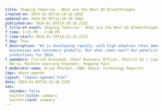 ```yaml
---
title: Shaping Tomorrow - What are the Next AI Breakthroughs
created-on: 2024-01-05T14:19:10.201Z
updated-on: 2024-01-05T14:19:10.208Z
published-on: 2024-01-05T14:19:10.215Z
f_title-of-event: Shaping Tomorrow - What are the Next AI Breakthroughs
f_time: 3:15 PM - 3:40 PM
f_time-start: 2024-01-18T14:15:10.222Z
f_day: Thur
f_description: "AI is developing rapidly, with high adoption rates among
  businesses and consumers globally. But what comes next? Our panelists make
  predictions for 2024.  "
f_speakers: Florian Bressand, Chief Business Officer, Mistral AI | Leandro Von
  Werra, Machine Learning Engineer, Hugging Face
f_moderator-name: Arjun Kharpal, CNBC Senior Technology Reporter
tags: davos-agenda
layout: "[davos-agenda].html"
date: 2024-01-05T14:19:10.229Z
seo:
  noindex: false
  twitter:title: summary
  twitter:card: summary
---
```

